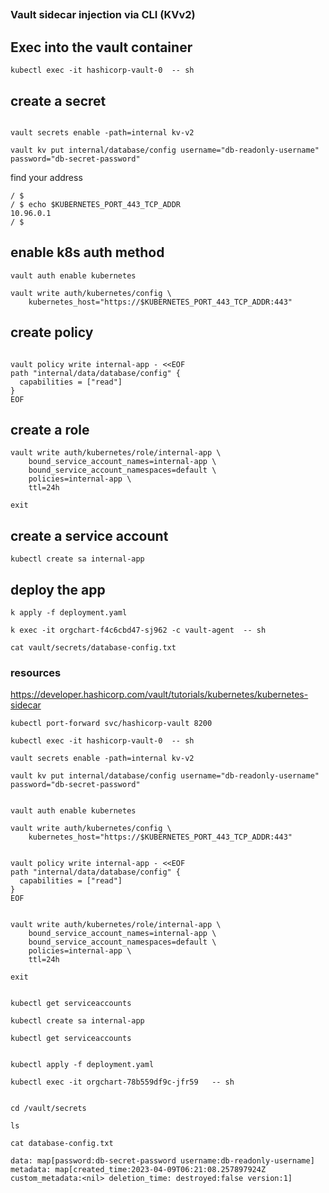 ##

### Vault sidecar injection via CLI (KVv2)

##


## Exec into the vault container

```
kubectl exec -it hashicorp-vault-0  -- sh
```



## create a secret

```

vault secrets enable -path=internal kv-v2

vault kv put internal/database/config username="db-readonly-username" password="db-secret-password"
```


find your address


```
/ $
/ $ echo $KUBERNETES_PORT_443_TCP_ADDR
10.96.0.1
/ $ 
```


## enable k8s auth method
```
vault auth enable kubernetes

vault write auth/kubernetes/config \
    kubernetes_host="https://$KUBERNETES_PORT_443_TCP_ADDR:443"
```








## create policy 

```

vault policy write internal-app - <<EOF
path "internal/data/database/config" {
  capabilities = ["read"]
}
EOF
```

## create a role

```
vault write auth/kubernetes/role/internal-app \
    bound_service_account_names=internal-app \
    bound_service_account_namespaces=default \
    policies=internal-app \
    ttl=24h

exit
```



## create a service account

`kubectl create sa internal-app`




## deploy the app

`k apply -f deployment.yaml`

`k exec -it orgchart-f4c6cbd47-sj962 -c vault-agent  -- sh`

`cat vault/secrets/database-config.txt`



### resources

https://developer.hashicorp.com/vault/tutorials/kubernetes/kubernetes-sidecar

```
kubectl port-forward svc/hashicorp-vault 8200 
```



```
kubectl exec -it hashicorp-vault-0  -- sh

vault secrets enable -path=internal kv-v2

vault kv put internal/database/config username="db-readonly-username" password="db-secret-password"


vault auth enable kubernetes

vault write auth/kubernetes/config \
    kubernetes_host="https://$KUBERNETES_PORT_443_TCP_ADDR:443"


vault policy write internal-app - <<EOF
path "internal/data/database/config" {
  capabilities = ["read"]
}
EOF


vault write auth/kubernetes/role/internal-app \
    bound_service_account_names=internal-app \
    bound_service_account_namespaces=default \
    policies=internal-app \
    ttl=24h

exit


kubectl get serviceaccounts

kubectl create sa internal-app

kubectl get serviceaccounts


kubectl apply -f deployment.yaml
```


```
kubectl exec -it orgchart-78b559df9c-jfr59   -- sh


cd /vault/secrets

ls

cat database-config.txt 

data: map[password:db-secret-password username:db-readonly-username]
metadata: map[created_time:2023-04-09T06:21:08.257897924Z custom_metadata:<nil> deletion_time: destroyed:false version:1]



